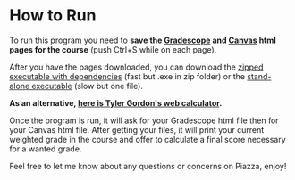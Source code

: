 # How to Run
To run this program you need to **save the [Gradescope](https://www.gradescope.com/courses/55479) and [Canvas](https://utah.instructure.com/courses/565788/grades) html pages for the course** (push Ctrl+S while on each page).

After you have the pages downloaded, you can download the [zipped executable with dependencies](https://github.com/nightdr/CS-2420-Calculator/raw/master/executable/cs2420Calculator.zip) (fast but .exe in zip folder) or the [stand-alone executable](https://github.com/nightdr/CS-2420-Calculator/raw/master/executable/cs2420Calculator.exe) (slow but one file).


**As an alternative, [here is Tyler Gordon's web calculator](https://d1b10bmlvqabco.cloudfront.net/attach/jz9d9ep2gh26us/jqphd5rbax02zj/k3etm0h01zpi/Grade_Calculator.html).**


Once the program is run, it will ask for your Gradescope html file then for your Canvas html file. After getting your files, it will print your current weighted grade in the course and offer to calculate a final score necessary for a wanted grade.

Feel free to let me know about any questions or concerns on Piazza, enjoy!
